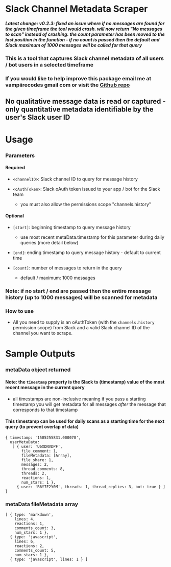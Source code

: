 # Slack Channel Metadata Scraper

##### Latest change: v0.2.3: fixed an issue where if no messages are found for the given timeframe the tool would crash. will now return "No messages to scan" instead of crashing. the count parameter has been moved to the last position in the function - if no count is passed then the default and Slack maximum of 1000 messages will be called for that query

### This is a tool that captures Slack channel metadata of all users / bot users in a selected timeframe

### If you would like to help improve this package email me at vampiirecodes gmail com or visit the [Github repo](https://github.com/the-vampiire/slackMetadataScraper)

## **No qualitative message data is read or captured** - only quantitative metadata identifiable by the user's Slack user ID

# Usage
### Parameters 
#### Required
- `<channelID>`: Slack channel ID to query for message history

- `<oAuthToken>`: Slack oAuth token issued to your app / bot for the Slack team
    - you must also allow the permissions scope "channels.history"

#### Optional
- `[start]`: beginning timestamp to query message history
    - use most recent metaData.timestamp for this parameter during daily queries (more detail below)

- `[end]`: ending timestamp to query message history - default to current time

- `[count]`: number of messages to return in the query
    - default / maximum: 1000 messages

### Note: if no start / end are passed then the entire message history (up to 1000 messages) will be scanned for metadata

### How to use

- All you need to supply is an oAuthToken (with the `channels.history` permission scope) from Slack and a valid Slack channel ID of the channel you want to scrape.


# Sample Outputs

### metaData object returned

#### Note: the `timestamp` property is the Slack ts (timestamp) value of the most recent message in the current query
- all timestamps are non-inclusive meaning if you pass a starting timestamp you will get metadata for all messages _after_ the message that corresponds to that timestamp

#### This timestamp can be used for daily scans as a starting time for the next query (to prevent overlap of data)

```
{ timestamp: '1505255831.000078',
  userMetaData: 
   [ { user: 'U6XDNVDPF',
       file_comment: 1,
       fileMetadata: [Array],
       file_share: 1,
       messages: 2,
       thread_comments: 8,
       threads: 2,
       reactions: 1,
       num_stars: 1 },
     { user: 'B6Y7F2Y0M', threads: 1, thread_replies: 3, bot: true } ] }
```

### metaData fileMetadata array

```
[ { type: 'markdown',
    lines: 4,
    reactions: 1,
    comments_count: 3,
    num_stars: 1 },
  { type: 'javascript',
    lines: 6,
    reactions: 2,
    comments_count: 5,
    num_stars: 1 },
  { type: 'javascript', lines: 1 } ]
```